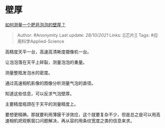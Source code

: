 # 壁厚
[如何测量一个肥皂泡泡的壁厚？](https://www.zhihu.com/question/494359123/answer/2187818112)

> Author: #Anonymity 
Last update: *28/10/2021* 
Links:  [[芯片]]
Tags: #应用科学Applied-Science 

高精度天平一台，高速高清晰度摄像机一台。

让泡泡落在天平上碎裂，测量泡泡的重量。

测量整瓶发泡水的密度。

通过高速相机影像的图像分析测量气泡的直径。

知道这些信息，可以反求气泡壁厚。

主要精度瓶颈在于天平的测量精度上。

  

要想更精确，那就要利用薄膜干涉效应，这个就要复杂不少，但是总之是可以用高速相机把观察窗口问题解决，再从容的用条纹宽度之类的信息来求。

